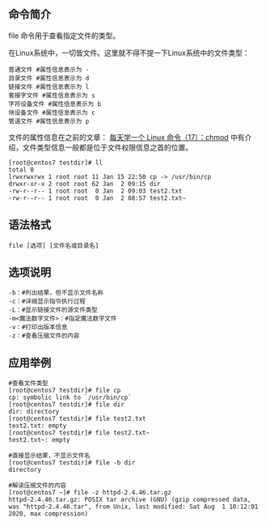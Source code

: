 ## 命令简介

file 命令用于查看指定文件的类型。

在Linux系统中，一切皆文件。这里就不得不提一下Linux系统中的文件类型：

```
普通文件 #属性信息表示为 - 
目录文件 #属性信息表示为 d
链接文件 #属性信息表示为 l
套接字文件 #属性信息表示为 s
字符设备文件 #属性信息表示为 b
块设备文件 #属性信息表示为 c
管道文件 #属性信息表示为 p
```

文件的属性信息在之前的文章： [每天学一个 Linux 命令（17）：chmod](http://mp.weixin.qq.com/s?__biz=MzI0MDQ4MTM5NQ==&mid=2247506647&idx=3&sn=e141cc4838dd46f3f6f6bfe9a0ea862a&chksm=e918bfcbde6f36dd2be7ee6cdb118db02c4d49e4a7d5953f0c10fc9f290669f33f6e3b3dad17&scene=21#wechat_redirect) 中有介绍，文件类型信息一般都是位于文件权限信息之首的位置。

```
[root@centos7 testdir]# ll
total 0
lrwxrwxrwx 1 root root 11 Jan 15 22:50 cp -> /usr/bin/cp
drwxr-xr-x 2 root root 62 Jan  2 09:15 dir
-rw-r--r-- 1 root root  0 Jan  2 09:03 test2.txt
-rw-r--r-- 1 root root  0 Jan  2 08:57 test2.txt~
```

## 语法格式

```
file [选项] [文件名或目录名]
```

## 选项说明

```
-b：#列出结果，但不显示文件名称
-c：#详细显示指令执行过程
-L：#显示链接文件的源文件类型
-m<魔法数字文件>：#指定魔法数字文件
-v：#打印出版本信息
-z：#查看压缩文件的内容
```

## 应用举例

```
#查看文件类型
[root@centos7 testdir]# file cp
cp: symbolic link to `/usr/bin/cp`
[root@centos7 testdir]# file dir
dir: directory
[root@centos7 testdir]# file test2.txt
test2.txt: empty
[root@centos7 testdir]# file test2.txt~
test2.txt~: empty

#直接显示结果，不显示文件名
[root@centos7 testdir]# file -b dir
directory

#解读压缩文件的内容
[root@centos7 ~]# file -z httpd-2.4.46.tar.gz
httpd-2.4.46.tar.gz: POSIX tar archive (GNU) (gzip compressed data, was "httpd-2.4.46.tar", from Unix, last modified: Sat Aug  1 10:12:01 2020, max compression)
```
